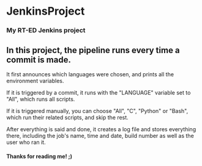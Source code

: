 # JenkinsProject
### My RT-ED Jenkins project

## In this project, the pipeline runs every time a commit is made.

It first announces which languages were chosen, and prints all the environment variables.

If it is triggered by a commit, it runs with the "LANGUAGE" variable set to "All", which runs all scripts.

If it is triggered manually, you can choose "All", "C", "Python" or "Bash", which run their related scripts, and skip the rest.

After everything is said and done, it creates a log file and stores everything there, including the job's name, time and date, build number as well as the user who ran it.


#### Thanks for reading me! ;)
